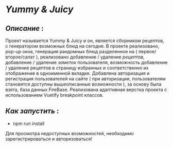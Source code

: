 # *Yummy & Juicy*

## *_Описание_* :  

Проект называется Yummy & Juicy и он, является сборником рецептов, с генератором возможных блюд на сегодня. 
В проекте реализовано, pop-up окна, генерация рандомных блюд разделенное на ( первое/второе/салат ), реализовано добавление / удаление *рецептов*, добавление / удаление *заметок* пользователя,  возможность добавление / удаление рецептов в страницу избранных и соответственно их отображение в одноименной вкладке.  Добавлена авторизация и регистрация пользователей на сайте ( при авторизации, пользователям становятся доступны вышеописанные возможности ), за основу была взята, база данных FireBase.  Реализована адаптивная верстка проекта с использованием Vuetify breakpoint классов. 

## *_Как запустить_* :

- npm run install 

Для просмотра недоступных возможностей, необходимо зарегистрироваться и авторизоваться!
